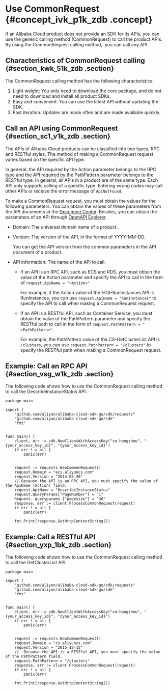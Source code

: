 # Use CommonRequest {#concept_ivk_p1k_zdb .concept}

If an Alibaba Cloud product does not provide an SDK for its APIs, you can use the generic calling method \(CommonRequest\) to call the product APIs. By using the CommonRequest calling method,  you can call any API.

## Characteristics of CommonRequest calling {#section_kwk_51k_zdb .section}

The CommonRequest calling method has the following characteristics:

1.  Light weight: You only need to download the core package, and do not need to download and install all product SDKs.
2.  Easy and convenient: You can use the latest API without updating the SDK.
3.  Fast iteration: Updates are made often and are made available quickly.

## Call an API using CommonRequest {#section_sc1_v1k_zdb .section}

The APIs of Alibaba Cloud products can be classified into two types, RPC and RESTful styles. The method of making a CommonRequest request varies based on the specific API type.

In general, the API required by the Action parameter belongs to the RPC type and the API required by the PathPattern parameter belongs to the RESTful type. In general, all APIs in a product are of the same type. Each API only supports calling of a specific type. Entering wrong codes may call other APIs or receive the error message of `ApiNotFound`.

To make a CommonRequest request, you must obtain the values for the following parameters. You can obtain the values of these parameters from the API documents at the [Document Center](https://help.aliyun.com/). Besides, you can obtain the parameters of an API through [OpenAPI Explorer](https://api.aliyun.com/).

-   Domain: The universal domain name of a product.

-   Version: The version of the API, in the format of YYYY-MM-DD. 

    You can get the API version from the common parameters in the API document of a product.

-   API information: The name of the API to call.
    -   If an API is an RPC API, such as ECS and RDS, you must obtain the value of the Action parameter and specify the API to call in the form of `request.ApiName = "<Action>"`

        For example, if the Action value of the ECS-RunInstances API is RunInstances, you can use `request.ApiName = "RunInstances"` to specify the API to call when making a CommonRequest request.

    -   If an API is a RESTful API, such as Container Service, you must obtain the value of the PathPattern parameter and specify the RESTful path to call in the form of `request.PathPattern = "<PathPattern>"`.

        For example, the PathPattern value of the CS-GetClusterList API is `/clusters`, you can use `request.PathPattern = "/clusters"` to specify the RESTful path when making a CommonRequest request.


## Example: Call an RPC API {#section_vsg_w1k_zdb .section}

The following code shows how to use the CommonRequest calling method to call the DescribeInstanceStatus API:

```
package main

import (
    "github.com/aliyun/alibaba-cloud-sdk-go/sdk/requests"
    "github.com/aliyun/alibaba-cloud-sdk-go/sdk"
    "fmt"


func main() {
    client, err := sdk.NewClientWithAccessKey("cn-hangzhou", "{your_access_key_id}", "{your_access_key_id}")
    if err ! = nil {
        panic(err)
    
	
    request := requests.NewCommonRequest()
    request.Domain = "ecs.aliyuncs.com"
    request.Version = "2014-05-26"
    // Because the API is an RPC API, you must specify the value of the ApiName (Action) field.
    request.ApiName = "DescribeInstanceStatus"
    request.QueryParams["PageNumber"] = "1"
    Request. queryparams ["pagesize"] = "30"
    response, err := client.ProcessCommonRequest(request)
    if err ! = nil {
        panic(err)
    
    fmt.Print(response.GetHttpContentString())

```

## Example: Call a RESTful API {#section_yxp_1bk_zdb .section}

The following code shows how to use the CommonRequest calling method to call the GetClusterList API:

```
package main

import (
    "github.com/aliyun/alibaba-cloud-sdk-go/sdk/requests"
    "github.com/aliyun/alibaba-cloud-sdk-go/sdk"
    "fmt"


func main() {
    client, err := sdk.NewClientWithAccessKey("cn-hangzhou", "{your_access_key_id}", "{your_access_key_id}")
    if err ! = nil {
        panic(err)
    
	
    request := requests.NewCommonRequest()
    request.Domain = "cs.aliyuncs.com"
    request.Version = "2015-12-15"
    //  Because the API is a RESTful API, you must specify the value of the PathPattern field.
    request.PathPattern = "/clusters"
    response, err := client.ProcessCommonRequest(request)
    if err ! = nil {
        panic(err)
    
    fmt.Print(response.GetHttpContentString())

```


